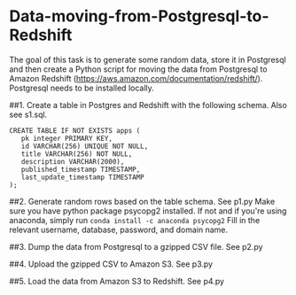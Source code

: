 # Data-moving-from-Postgresql-to-Redshift
The goal of this task is to generate some random data, store it in Postgresql and then create a Python script for moving the data from Postgresql to Amazon Redshift
(https://aws.amazon.com/documentation/redshift/). Postgresql needs to be installed locally.

##1. Create a table in Postgres and Redshift with the following schema. Also see s1.sql.
```
CREATE TABLE IF NOT EXISTS apps (
   pk integer PRIMARY KEY,
   id VARCHAR(256) UNIQUE NOT NULL,
   title VARCHAR(256) NOT NULL,
   description VARCHAR(2000),
   published_timestamp TIMESTAMP,
   last_update_timestamp TIMESTAMP
);
```
##2. Generate random rows based on the table schema. See p1.py
Make sure you have python package psycopg2 installed. If not and if you're using anaconda, simply run ```conda install -c anaconda psycopg2```
Fill in the relevant username, database, password, and domain name.

##3. Dump the data from Postgresql to a gzipped CSV file. See p2.py

##4. Upload the gzipped CSV to Amazon S3. See p3.py

##5. Load the data from Amazon S3 to Redshift. See p4.py

